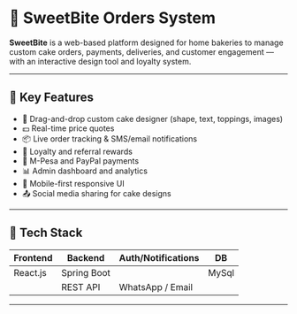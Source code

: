 # 🍰 SweetBite Orders System

**SweetBite** is a web-based platform designed for home bakeries to manage custom cake orders, payments, deliveries, and customer engagement — with an interactive design tool and loyalty system.

---

## 🎯 Key Features

- 🎨 Drag-and-drop custom cake designer (shape, text, toppings, images)
- 💵 Real-time price quotes
- 📦 Live order tracking & SMS/email notifications
- 🎁 Loyalty and referral rewards
- 🧾 M-Pesa and PayPal payments
- 📊 Admin dashboard and analytics
- 📱 Mobile-first responsive UI
- 📤 Social media sharing for cake designs

---

## 🔧 Tech Stack

| Frontend    | Backend      | Auth/Notifications | DB        | 
|-------------|--------------|--------------------|-----------|
| React.js    | Spring Boot  |                    | MySql     | 
|             | REST API     | WhatsApp / Email   |           |  

---

